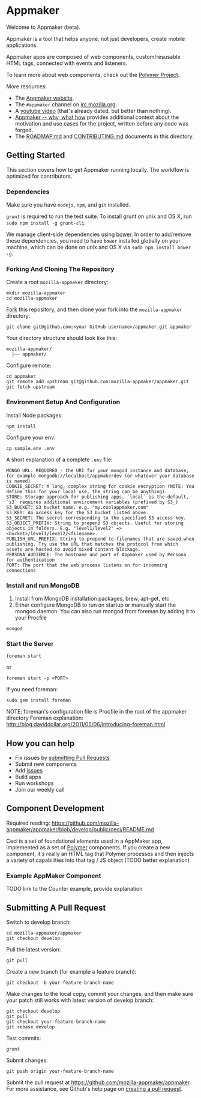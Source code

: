 # Appmaker

Welcome to Appmaker (beta).

Appmaker is a tool that helps anyone, not just developers, create mobile applications.

Appmaker apps are composed of web components, custom/resusable HTML tags, connected with events and listeners.

To learn more about web components, check out the [Polymer Project](http://www.polymer-project.org/).

More resources:

  * The [Appmaker website](http://www.appmaker.mozillalabs.com).
  * The `#appmaker` channel on [irc.mozilla.org](http://irc.mozilla.org/).
  * A [youtube video](http://www.youtube.com/watch?v=RaRIdLgZTPI&feature=youtu.be) (that's already dated, but better than nothing).
  * [Appmaker -- why, what how](https://github.com/mozilla/appmaker-words/wiki) provides additional context about the motivation and use cases for the project, written before any code was forged.
  * The [ROADMAP.md](https://github.com/mozilla-appmaker/appmaker/blob/develop/ROADMAP.md) and [CONTRIBUTING.md](https://github.com/mozilla-appmaker/appmaker/blob/develop/CONTRIBUTING.md) documents in this directory.

## Getting Started

This section covers how to get Appmaker running locally. The workflow is optimized for contributors.

### Dependencies

Make sure you have `nodejs`, `npm`, and `git` installed.

`grunt` is required to run the test suite. To install grunt on unix and OS X,
run `sudo npm install -g grunt-cli`.

We manage client-side dependencies using [bower](http://bower.io/). In order to add/remove these dependencies, you need to have `bower` installed globally on your machine, which can be done on unix and OS X via
`sudo npm install bower -g`.

### Forking And Cloning The Repository

Create a root `mozilla-appmaker` directory:
```
mkdir mozilla-appmaker
cd mozilla-appmaker
```

[Fork](https://help.github.com/articles/fork-a-repo) this repository, and
then clone your fork into the `mozilla-appmaker` directory:
```
git clone git@github.com:<your GitHub username>/appmaker.git appmaker
```

Your directory structure should look like this:
```
mozilla-appmaker/
  ├── appmaker/
```

Configure remote:
```
cd appmaker
git remote add upstream git@github.com:mozilla-appmaker/appmaker.git
git fetch upstream
```

### Environment Setup And Configuration

Install Node packages:
```
npm install
```

Configure your env:
```
cp sample.env .env
```

A short explanation of a complete `.env` file:
```
MONGO_URL: REQUIRED - the URI for your mongod instance and database, for example mongodb://localhost/appmakerdev (or whatever your database is named)
COOKIE_SECRET: A long, complex string for cookie encryption (NOTE: You define this for your local use, the string can be anything).
STORE: Storage approach for publishing apps. `local` is the default, `s3` requires additional environment variables (prefixed by S3_)
S3_BUCKET: S3 bucket name. e.g. "my.coolappmaker.com"
S3_KEY: An access key for the S3 bucket listed above.
S3_SECRET: The secret corresponding to the specified S3 access key.
S3_OBJECT_PREFIX: String to prepend S3 objects. Useful for storing objects in folders. E.g. "level1/level2" => <bucket>/level1/level2/<filename>.
PUBLISH_URL_PREFIX: String to prepend to filenames that are saved when publishing. Try use the URL that matches the protocol from which assets are hosted to avoid mixed content blockage.
PERSONA_AUDIENCE: The hostname and port of Appmaker used by Persona for authentication
PORT: The port that the web process listens on for incomming connections
```

### Install and run MongoDB

1. Install from MongoDB installation packages, brew, apt-get, etc
2. Either configure MongoDB to run on startup or manually start the mongod daemon. You can also run mongod from foreman by adding it to your Procfile
```
mongod
```

### Start the Server

```
foreman start
```

or

```
foreman start -p <PORT>
```

If you need foreman:

```
sudo gem install foreman
```

NOTE: foreman's configuration file is Procfile in the root of the appmaker directory
Foreman explanation: http://blog.daviddollar.org/2011/05/06/introducing-foreman.html

## How you can help

* Fix issues by [submitting Pull Requests](#submitting-a-pull-request)
* Submit new components
* Add [issues](https://github.com/mozilla-appmaker/appmaker/issues)
* Build apps
* Run workshops
* Join our weekly call

## Component Development
Required reading:
https://github.com/mozilla-appmaker/appmaker/blob/develop/public/ceci/README.md

Ceci is a set of foundational elements used in a AppMaker app, implemented as a set of [Polymer](http://polymer-project.org/) components.
If you create a new component, it's really an HTML tag that Polymer processes and then injects a variety of capabilities into that tag / JS object (TODO better explanation)

### Example AppMaker Component
TODO link to the Counter example, provide explanation

## Submitting A Pull Request

Switch to develop branch:
```
cd mozilla-appmaker/appmaker
git checkout develop
```

Pull the latest version:
```
git pull
```

Create a new branch (for example a feature branch):
```
git checkout -b your-feature-branch-name
```

Make changes to the local copy, commit your changes, and then make
sure your patch still works with latest version of develop branch:
```
git checkout develop
git pull
git checkout your-feature-branch-name
git rebase develop
```

Test commits:
```
grunt
```

Submit changes:
```
git push origin your-feature-branch-name
```

Submit the pull request at https://github.com/mozilla-appmaker/appmaker. For
more assistance, see Github's help page on [creating a pull request](https://help.github.com/articles/creating-a-pull-request).
